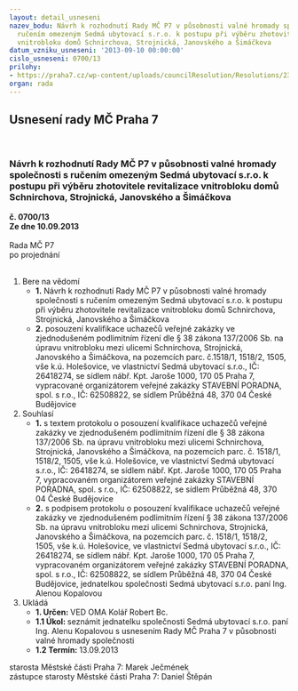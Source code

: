 ```yaml
---
layout: detail_usneseni
nazev_bodu: Návrh k rozhodnutí Rady MČ P7 v působnosti valné hromady společnosti s
  ručením omezeným Sedmá ubytovací s.r.o. k postupu při výběru zhotovitele revitalizace
  vnitrobloku domů Schnirchova, Strojnická, Janovského a Šimáčkova
datum_vzniku_usneseni: '2013-09-10 00:00:00'
cislo_usneseni: 0700/13
prilohy:
- https://praha7.cz/wp-content/uploads/councilResolution/Resolutions/23681/48-13-priloha_1_0460r13.doc
organ: rada
---
```

<div id="ucUsn_pList" class="usn">
	<span><h2>Usnesení rady MČ Praha 7 </h2>
<br></span><div class="standBody">
<span><h3>Návrh k rozhodnutí Rady MČ P7 v působnosti valné hromady společnosti s ručením omezeným Sedmá ubytovací s.r.o. k postupu při výběru zhotovitele revitalizace vnitrobloku domů Schnirchova, Strojnická, Janovského a Šimáčkova</h3></span><div class="center">
		<strong>č. 0700/13</strong><br>
	</div>
<div class="center">
		<strong>Ze dne 10.09.2013</strong><br><br>
	</div>Rada MČ P7<br> po projednání<br><br><ol>
<li>Bere na vědomí<ul>
<li>
<strong>1.</strong> Návrh k rozhodnutí Rady MČ P7 v působnosti valné hromady společnosti s ručením omezeným Sedmá ubytovací s.r.o. k postupu při výběru zhotovitele revitalizace vnitrobloku domů Schnirchova, Strojnická, Janovského a Šimáčkova</li>
<li>
<strong>2.</strong> posouzení kvalifikace uchazečů veřejné zakázky ve zjednodušeném podlimitním řízení dle § 38 zákona 137/2006 Sb. na úpravu vnitrobloku mezi ulicemi Schnirchova, Strojnická, Janovského a Šimáčkova, na pozemcích parc. č.1518/1, 1518/2, 1505, vše k.ú. Holešovice, ve vlastnictví Sedmá ubytovací s.r.o.,  IČ: 26418274, se sídlem nábř. Kpt. Jaroše 1000, 170 05  Praha 7, vypracované organizátorem veřejné zakázky STAVEBNÍ PORADNA, spol. s r.o.,  IČ: 62508822, se sídlem Průběžná 48, 370 04  České Budějovice</li>
</ul>
</li>
<li>Souhlasí<ul>
<li>
<strong>1.</strong> s textem protokolu o posouzení kvalifikace uchazečů veřejné zakázky ve zjednodušeném podlimitním řízení dle § 38 zákona 137/2006 Sb. na úpravu vnitrobloku mezi ulicemi Schnirchova, Strojnická, Janovského a Šimáčkova, na pozemcích parc. č. 1518/1, 1518/2, 1505, vše k.ú. Holešovice, ve vlastnictví Sedmá ubytovací s.r.o., IČ: 26418274, se sídlem nábř. Kpt. Jaroše 1000, 170 05  Praha 7, vypracovaném organizátorem veřejné zakázky STAVEBNÍ PORADNA, spol. s r.o., IČ: 62508822, se sídlem Průběžná 48, 370 04  České Budějovice</li>
<li>
<strong>2.</strong> s podpisem protokolu o posouzení kvalifikace uchazečů veřejné zakázky ve zjednodušeném podlimitním řízení § 38 zákona 137/2006 Sb. na úpravu vnitrobloku mezi ulicemi Schnirchova, Strojnická, Janovského a Šimáčkova, na pozemcích parc. č. 1518/1, 1518/2, 1505, vše k.ú. Holešovice, ve vlastnictví Sedmá ubytovací s.r.o., IČ: 26418274, se sídlem nábř. Kpt. Jaroše 1000, 170 05  Praha 7, vypracovaném organizátorem veřejné zakázky STAVEBNÍ PORADNA, spol. s r.o., IČ: 62508822, se sídlem Průběžná 48, 370 04  České Budějovice, jednatelkou společnosti Sedmá ubytovací s.r.o. paní Ing. Alenou Kopalovou</li>
</ul>
</li>
<li>Ukládá<ul>
<li>
<strong>1. Určen: </strong>VED OMA Kolář Robert Bc.</li>
<li>
<strong>1.1 Úkol: </strong>seznámit jednatelku společnosti Sedmá ubytovací s.r.o. paní Ing. Alenu Kopalovou s usnesením Rady MČ Praha 7 v působnosti valné hromady společnosti</li>
<li>
<strong>1.2 Termín: </strong>13.09.2013</li>
</ul>
</li>
</ol>starosta Městské části Praha 7: Marek Ječmének<br>zástupce starosty Městské části Praha 7: Daniel Štěpán 
</div>
</div>